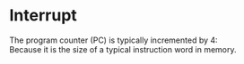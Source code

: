 # Interrupt

The program counter (PC) is typically incremented by 4:<br>
Because it is the size of a typical instruction word in memory.
